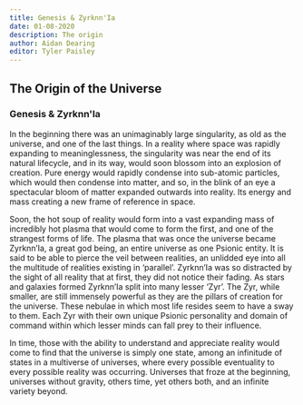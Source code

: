 ```yaml
---
title: Genesis & Zyrknn'Ia
date: 01-08-2020
description: The origin
author: Aidan Dearing
editor: Tyler Paisley
---
```


## The Origin of the Universe

### Genesis & Zyrknn'Ia

In the beginning there was an unimaginably large singularity, as old as the universe, and one of the last things. In a reality where space was rapidly expanding to meaninglessness, the singularity was near the end of its natural lifecycle, and in its way, would soon blossom into an explosion of creation. Pure energy would rapidly condense into sub-atomic particles, which would then condense into matter, and so, in the blink of an eye a spectacular bloom of matter expanded outwards into reality. Its energy and mass creating a new frame of reference in space.

Soon, the hot soup of reality would form into a vast expanding mass of incredibly hot plasma that would come to form the first, and one of the strangest forms of life. The plasma that was once the universe became Zyrknn’Ia, a great god being, an entire universe as one Psionic entity. It is said to be able to pierce the veil between realities, an unlidded eye into all the multitude of realities existing in ‘parallel’. Zyrknn’Ia was so distracted by the sight of all reality that at first, they did not notice their fading. As stars and galaxies formed Zyrknn’Ia split into many lesser ‘Zyr’. The Zyr, while smaller, are still immensely powerful as they are the pillars of creation for the universe. These nebulae in which most life resides seem to have a sway to them. Each Zyr with their own unique Psionic personality and domain of command within which lesser minds can fall prey to their influence.

In time, those with the ability to understand and appreciate reality would come to find that the universe is simply one state, among an infinitude of states in a multiverse of universes, where every possible eventuality to every possible reality was occurring. Universes that froze at the beginning, universes without gravity, others time, yet others both, and an infinite variety beyond.
